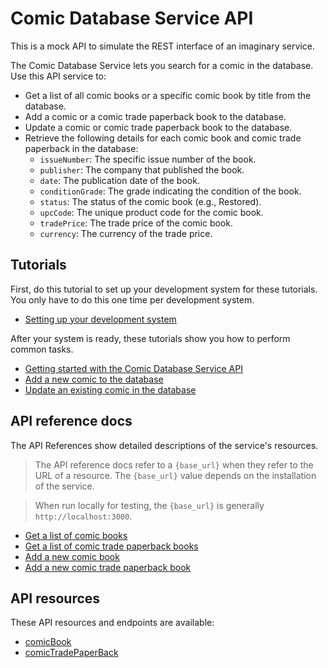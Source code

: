 # Comic Database Service API

This is a mock API to simulate the REST interface of an imaginary service.

The Comic Database Service lets you search for a comic in the database. Use this API service to:
- Get a list of all comic books or a specific comic book by title from the database.
- Add a comic or a comic trade paperback book to the database.
- Update a comic or comic trade paperback book to the database.
- Retrieve the following details for each comic book and comic trade paperback in the database:
    - `issueNumber`: The specific issue number of the book.
    - `publisher`: The company that published the book.
    - `date`: The publication date of the book.
    - `conditionGrade`: The grade indicating the condition of the book.
    - `status`: The status of the comic book (e.g., Restored).
    - `upcCode`: The unique product code for the comic book.
    - `tradePrice`: The trade price of the comic book.
    - `currency`: The currency of the trade price.

## Tutorials

First, do this tutorial to set up your development system for these tutorials. You only have to do this one time per development system.

* [Setting up your development system](../tutorials/dev-env.md)

After your system is ready, these tutorials show you how to perform common tasks.
- [Getting started with the Comic Database Service API](../tutorials/Getting_started.md)
- [Add a new comic to the database](../tutorials/Add_a_new_comic.md)
- [Update an existing comic in the database](../tutorials/Update_a_comic.md)

## API reference docs

The API References show detailed descriptions of the service's resources.

> The API reference docs refer to a `{base_url}` when they
refer to the URL of a resource. The `{base_url}` value depends
on the installation of the service.

> When run locally for testing, the `{base_url}` is
generally `http://localhost:3000`.

- [Get a list of comic books](./api/Get-comics.md)
- [Get a list of comic trade paperback books](./api/Get-comics-paperback.md)
- [Add a new comic book](./api/Post-comic.md)
- [Add a new comic trade paperback book](./api/Post-comic-paperback.md)

## API resources

These API resources and endpoints are available:
- [comicBook](./api/comicBook.md)
- [comicTradePaperBack](./api/comicTradePaperBack.md)
